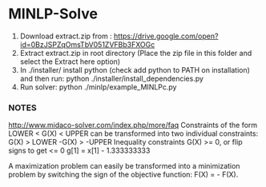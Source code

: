 # MINLP-Solve

1. Download extract.zip from : https://drive.google.com/open?id=0BzJSPZqOmsTbV051ZVFBb3FXOGc
2. Extract extract.zip in root directory (Place the zip file in this folder and select the Extract here option)
3. In ./installer/ install python (check add python to PATH on installation) and then run: python ./installer/install_dependencies.py
4. Run solver: python ./minlp/example_MINLPc.py


###  NOTES  ###

http://www.midaco-solver.com/index.php/more/faq
Constraints of the form LOWER < G(X) < UPPER can be transformed into two individual constraints:
  G(X) >  LOWER
  -G(X) > -UPPER
Inequality constraints G(X) >= 0, or flip signs to get <= 0
  g[1] = x[1] - 1.333333333  

A maximization problem can easily be transformed into a minimization problem by
switching the sign of the objective function: F(X) = - F(X).